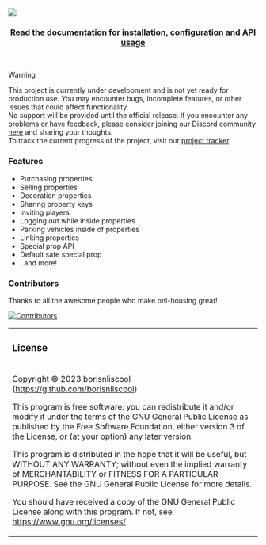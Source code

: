 <img src="https://i.imgur.com/efWK1Rc.png" align="center">

<h3 align=center>
    <a href="https://docs.boris.foo/bnl-housing/">Read the documentation for installation, configuration and API usage</a>
</h3>

<br>

> [!Warning]
> This project is currently under development and is not yet ready for production use. You may encounter bugs, incomplete features, or other issues that could affect functionality. <br>
> No support will be provided until the official release. If you encounter any problems or have feedback, please consider joining our Discord community [here](https://boris.foo/discord) and sharing your thoughts. <br>
> To track the current progress of the project, visit our [project tracker](https://github.com/users/borisnliscool/projects/1).

### Features

- Purchasing properties
- Selling properties
- Decoration properties
- Sharing property keys
- Inviting players
- Logging out while inside properties
- Parking vehicles inside of properties
- Linking properties
- Special prop API
- Default safe special prop
- ..and more!

### Contributors

Thanks to all the awesome people who make bnl-housing great!

[![Contributors](https://contrib.rocks/image?repo=borisnliscool/bnl-housing)](https://github.com/borisnliscool/bnl-housing/graphs/contributors)

<table>
<tr><td><h3>License</h3></tr></td>
<tr><td>

Copyright © 2023 borisnliscool (https://github.com/borisnliscool)

This program is free software: you can redistribute it and/or modify
it under the terms of the GNU General Public License as published by
the Free Software Foundation, either version 3 of the License, or
(at your option) any later version.

This program is distributed in the hope that it will be useful,
but WITHOUT ANY WARRANTY; without even the implied warranty of
MERCHANTABILITY or FITNESS FOR A PARTICULAR PURPOSE. See the
GNU General Public License for more details.

You should have received a copy of the GNU General Public License
along with this program.
If not, see <https://www.gnu.org/licenses/>

</td></tr>
</table>
